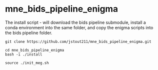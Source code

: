 # mne_bids_pipeline_enigma

The install script - will download the bids pipeline submodule, install a conda environment into the same folder, and copy the enigma scripts into the bids pipeline folder.
```
git clone https://github.com/jstout211/mne_bids_pipeline_enigma.git

cd mne_bids_pipeline_enigma
bash -i ./install  

source ./init_meg.sh
```
